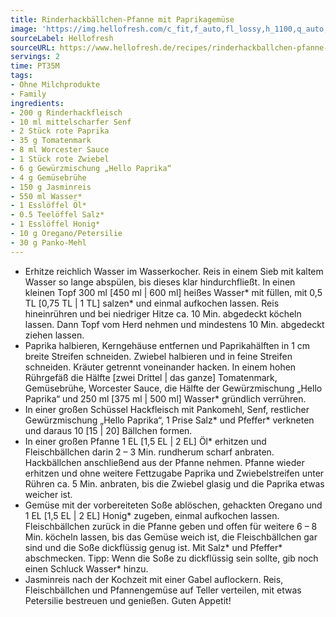 ```yaml
---
title: Rinderhackbällchen-Pfanne mit Paprikagemüse
image: 'https://img.hellofresh.com/c_fit,f_auto,fl_lossy,h_1100,q_auto,w_2600/hellofresh_s3/image/rinderhackballchen-pfanne-mit-paprikagemuse-4865b8b1.jpg'
sourceLabel: Hellofresh
sourceURL: https://www.hellofresh.de/recipes/rinderhackballchen-pfanne-mit-paprikagemuse-63282e2eeda923939d08dd35
servings: 2
time: PT35M
tags:
- Ohne Milchprodukte
- Family
ingredients:
- 200 g Rinderhackfleisch
- 10 ml mittelscharfer Senf
- 2 Stück rote Paprika
- 35 g Tomatenmark
- 8 ml Worcester Sauce
- 1 Stück rote Zwiebel
- 6 g Gewürzmischung „Hello Paprika“
- 4 g Gemüsebrühe
- 150 g Jasminreis
- 550 ml Wasser*
- 1 Esslöffel Öl*
- 0.5 Teelöffel Salz*
- 1 Esslöffel Honig*
- 10 g Oregano/Petersilie
- 30 g Panko-Mehl
---
```


- Erhitze reichlich Wasser im Wasserkocher.  Reis in einem Sieb mit kaltem Wasser so lange abspülen, bis dieses klar hindurchfließt.  In einen kleinen Topf 300 ml [450 ml | 600 ml] heißes Wasser\* mit füllen, mit 0,5 TL [0,75 TL | 1 TL] salzen\* und einmal aufkochen lassen. Reis hineinrühren und bei niedriger Hitze ca. 10 Min. abgedeckt köcheln lassen. Dann Topf vom Herd nehmen und mindestens 10 Min. abgedeckt ziehen lassen.
- Paprika halbieren, Kerngehäuse entfernen und Paprikahälften in 1 cm breite Streifen schneiden.  Zwiebel halbieren und in feine Streifen schneiden.  Kräuter getrennt voneinander hacken.  In einem hohen Rührgefäß die Hälfte [zwei Drittel | das ganze] Tomatenmark, Gemüsebrühe, Worcester Sauce, die Hälfte der Gewürzmischung „Hello Paprika“ und 250 ml [375 ml | 500 ml] Wasser\* gründlich verrühren.
- In einer großen Schüssel Hackfleisch mit Pankomehl, Senf, restlicher Gewürzmischung „Hello Paprika“, 1 Prise Salz\* und Pfeffer\* verkneten und daraus 10 [15 | 20] Bällchen formen.
- In einer großen Pfanne 1 EL [1,5 EL | 2 EL] Öl\* erhitzen und Fleischbällchen darin 2 – 3 Min. rundherum scharf anbraten. Hackbällchen anschließend aus der Pfanne nehmen.  Pfanne wieder erhitzen und ohne weitere Fettzugabe Paprika und Zwiebelstreifen unter Rühren ca. 5 Min. anbraten, bis die Zwiebel glasig und die Paprika etwas weicher ist.
- Gemüse mit der vorbereiteten Soße ablöschen, gehackten Oregano und 1 EL [1,5 EL | 2 EL] Honig\* zugeben, einmal aufkochen lassen. Fleischbällchen zurück in die Pfanne geben und offen für weitere 6 – 8 Min. köcheln lassen, bis das Gemüse weich ist, die Fleischbällchen gar sind und die Soße dickflüssig genug ist. Mit Salz\* und Pfeffer\* abschmecken.  Tipp: Wenn die Soße zu dickflüssig sein sollte, gib noch einen Schluck Wasser\* hinzu.
- Jasminreis nach der Kochzeit mit einer Gabel auflockern.  Reis, Fleischbällchen und Pfannengemüse auf Teller verteilen, mit etwas Petersilie bestreuen und genießen.  Guten Appetit!
